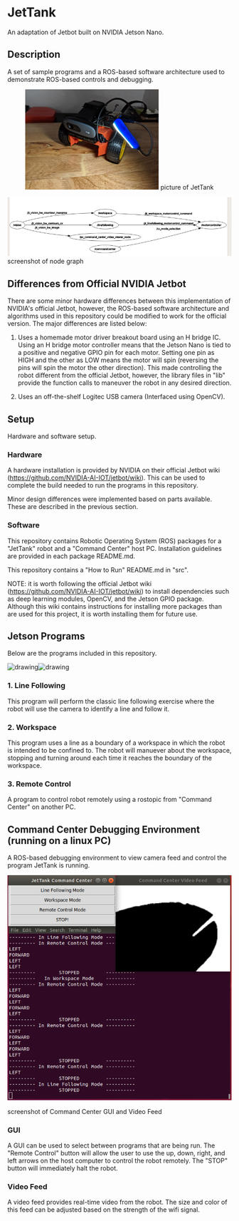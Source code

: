 # JetTank
An adaptation of Jetbot built on NVIDIA Jetson Nano.

## Description
A set of sample programs and a ROS-based software architecture used to demonstrate ROS-based controls and debugging.
<p align="center">
<img src="https://github.com/estods3/JetTank/blob/master/documentation/JetTankBuild.jpg" alt="drawing" width="300"/>
picture of JetTank
</p>
<img src="https://github.com/estods3/JetTank/blob/master/documentation/nodegraph.png" alt="drawing"/>
screenshot of node graph

## Differences from Official NVIDIA Jetbot
There are some minor hardware differences between this implementation of NVIDIA's official Jetbot, however, the ROS-based software architecture and algorithms used in this repository could be modified to work for the official version. The major differences are listed below:

1. Uses a homemade motor driver breakout board using an H bridge IC.
Using an H bridge motor controller means that the Jetson Nano is tied to a positive and negative GPIO pin for each motor. Setting one pin as HIGH and the other as LOW means the motor will spin (reversing the pins will spin the motor the other direction). This made controlling the robot different from the official Jetbot, however, the library files in "lib" provide the function calls to maneuver the robot in any desired direction.

2. Uses an off-the-shelf Logitec USB camera (Interfaced using OpenCV).

## Setup
Hardware and software setup.

### Hardware
A hardware installation is provided by NVIDIA on their official Jetbot wiki (https://github.com/NVIDIA-AI-IOT/jetbot/wiki).
This can be used to complete the build needed to run the programs in this repository.

Minor design differences were implemented based on parts available. These are described in the previous section.

### Software
This repository contains Robotic Operating System (ROS) packages for a "JetTank" robot and a "Command Center" host PC.
Installation guidelines are provided in each package README.md.

This repository contains a "How to Run" README.md in "src".

NOTE: it is worth following the official Jetbot wiki (https://github.com/NVIDIA-AI-IOT/jetbot/wiki) to install dependencies such as deep learning modules, OpenCV, and the Jetson GPIO package. Although this wiki contains instructions for installing more packages than are used for this project, it is worth installing them for future use.

## Jetson Programs
Below are the programs included in this repository.

<img src="https://github.com/estods3/JetTank/blob/master/documentation/linefollowing.gif" alt="drawing" width="449"/><img src="https://github.com/estods3/JetTank/blob/master/documentation/workspace.gif" alt="drawing" width="390"/>

### 1. Line Following

This program will perform the classic line following exercise where the robot will use the camera to identify a line and follow it.

### 2. Workspace

This program uses a line as a boundary of a workspace in which the robot is intended to be confined to. The robot will manuever about the workspace, stopping and turning around each time it reaches the boundary of the workspace.


### 3. Remote Control

A program to control robot remotely using a rostopic from "Command Center" on another PC.

## Command Center Debugging Environment (running on a linux PC)
A ROS-based debugging environment to view camera feed and control the program JetTank is running.

<img src="https://github.com/estods3/JetTank/blob/master/documentation/commandcenter.png" alt="drawing"/>

screenshot of Command Center GUI and Video Feed

### GUI
A GUI can be used to select between programs that are being run. The "Remote Control" button will allow the user to use the up, down, right, and left arrows on the host computer to control the robot remotely. The "STOP" button will immediately halt the robot.

### Video Feed
A video feed provides real-time video from the robot. The size and color of this feed can be adjusted based on the strength of the wifi signal.
